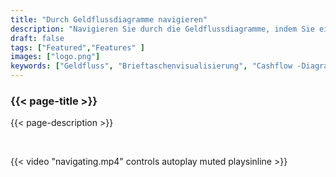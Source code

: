 ```yaml
---
title: "Durch Geldflussdiagramme navigieren"
description: "Navigieren Sie durch die Geldflussdiagramme, indem Sie einfach auf die Eingänge oder Ausgänge einer Transaktion oder PSBT klicken."
draft: false
tags: ["Featured","Features" ]
images: ["logo.png"]
keywords: ["Geldfluss", "Brieftaschenvisualisierung", "Cashflow -Diagramm"]
---
```


### {{< page-title >}} 
{{< page-description >}} 

<br>

 
{{< video "navigating.mp4" controls  autoplay muted playsinline >}}